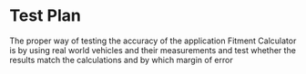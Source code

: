 # Test Plan

The proper way of testing the accuracy of the application Fitment Calculator is by using real world vehicles and their measurements and test whether the results match the calculations and by which margin of error
